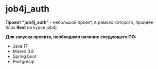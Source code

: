 # job4j_auth

**Проект "job4j_auth"** - небольшой проект, в рамках которого, пройден блок **Rest** на курсе job4j.

**Для запуска проекта, необходимо наличие следующего ПО:**

- Java 17
- Maven 3.8
- Spring boot
- Postgresql